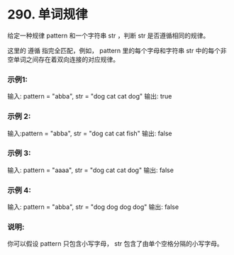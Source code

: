 # 290. 单词规律

给定一种规律 pattern 和一个字符串 str ，判断 str 是否遵循相同的规律。

这里的 遵循 指完全匹配，例如， pattern 里的每个字母和字符串 str 中的每个非空单词之间存在着双向连接的对应规律。

### 示例1:

输入: pattern = "abba", str = "dog cat cat dog"
输出: true

### 示例 2:

输入:pattern = "abba", str = "dog cat cat fish"
输出: false

### 示例 3:

输入: pattern = "aaaa", str = "dog cat cat dog"
输出: false

### 示例 4:

输入: pattern = "abba", str = "dog dog dog dog"
输出: false

### 说明:
你可以假设 pattern 只包含小写字母， str 包含了由单个空格分隔的小写字母。
